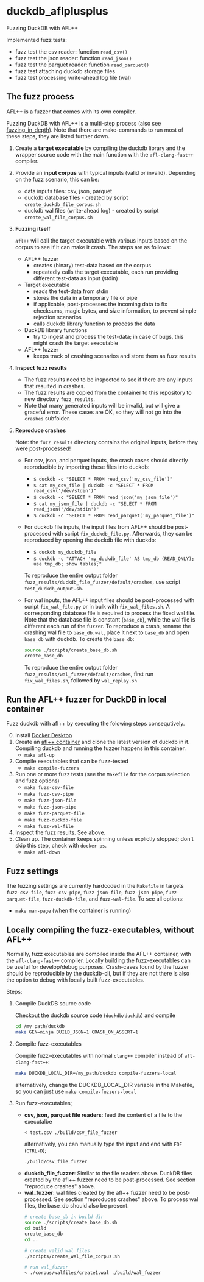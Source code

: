 # duckdb_aflplusplus
Fuzzing DuckDB with AFL++

Implemented fuzz tests:
- fuzz test the csv reader: function `read_csv()`
- fuzz test the json reader: function `read_json()`
- fuzz test the parquet reader: function `read_parquet()`
- fuzz test attaching duckdb storage files
- fuzz test processing write-ahead log file (wal)

## The fuzz process
AFL++ is a fuzzer that comes with its own compiler.

Fuzzing DuckDB with AFL++ is a multi-step process
(also see [fuzzing_in_depth](https://github.com/AFLplusplus/AFLplusplus/blob/stable/docs/fuzzing_in_depth.md#a-selecting-the-best-afl-compiler-for-instrumenting-the-target)). Note that there are make-commands to run most of these steps, they are listed further down.
1. Create a **target executable** by compiling the duckdb library and the wrapper source code with the main function with the `afl-clang-fast++` compiler.
2. Provide an **input corpus** with typical inputs (valid or invalid). Depending on the fuzz scenario, this can be:
    - data inputs files: csv, json, parquet
    - duckdb database files - created by script `create_duckdb_file_corpus.sh`
    - duckdb wal files (write-ahead log) - created by script `create_wal_file_corpus.sh`
3. **Fuzzing itself**

    `afl++` will call the target executable with various inputs based on the corpus to see if it can make it crash. The steps are as follows:
    - AFL++ fuzzer
        - creates (binary) test-data based on the corpus
        - repeatedly calls the target executable, each run providing different test-data as input (stdin)
    - Target executable
        - reads the test-data from stdin
        - stores the data in a temporary file or pipe
        - if applicable, post-processes the incoming data to fix checksums, magic bytes, and size information, to prevent simple rejection scenarios
        - calls duckdb library function to process the data
    - DuckDB library functions
        - try to ingest and process the test-data; in case of bugs, this might crash the target executable
    - AFL++ fuzzer
        - keeps track of crashing scenarios and store them as fuzz results

4. **Inspect fuzz results**

    - The fuzz results need to be inspected to see if there are any inputs that resulted in crashes.
    - The fuzz results are copied from the container to this repository to new directory `fuzz_results`.
    - Note that many generated inputs will be invalid, but will give a graceful error. These cases are OK, so they will not go into the `crashes` subfolder.

4. **Reproduce crashes**

    Note: the `fuzz_results` directory contains the original inputs, before they were post-processed!
    - For csv, json, and parquet inputs, the crash cases should directly reproducible by importing these files into duckdb:
        - `$ duckdb -c "SELECT * FROM read_csv('my_csv_file')"`
        - `$ cat my_csv_file | duckdb -c "SELECT * FROM read_csv('/dev/stdin')"`
        - `$ duckdb -c "SELECT * FROM read_json('my_json_file')"`
        - `$ cat my_json_file | duckdb -c "SELECT * FROM read_json('/dev/stdin')"`
        - `$ duckdb -c "SELECT * FROM read_parquet('my_parquet_file')"`
    - For duckdb file inputs, the input files from AFL++ should be post-processed with script `fix_duckdb_file.py`. Afterwards, they can be reproduced by opening the duckdb file with duckdb:
        - `$ duckdb my_duckdb_file`
        - `$ duckdb -c "ATTACH 'my_duckdb_file' AS tmp_db (READ_ONLY); use tmp_db; show tables;"`

        To reproduce the entire output folder `fuzz_results/duckdb_file_fuzzer/default/crashes`, use script `test_duckdb_output.sh`.
    - For wal inputs, the AFL++ input files should be post-processed with script `fix_wal_file.py` or in bulk with `fix_wal_files.sh`. A corresponding database file is required to process the fixed wal file. Note that the database file is constant (`base_db`), while the wal file is different each run of the fuzzer.
    To reproduce a crash, rename the crashing wal file to `base_db.wal`, place it next to `base_db` and open `base_db` with duckdb.
        To create the `base_db`:
        ```bash
        source ./scripts/create_base_db.sh
        create_base_db
        ```
        To reproduce the entire output folder `fuzz_results/wal_fuzzer/default/crashes`, first run `fix_wal_files.sh`, followed by `wal_replay.sh`

## Run the AFL++ fuzzer for DuckDB in local container
Fuzz duckdb with afl++ by executing the folowing steps consequtively.

0. Install [Docker Desktop](https://www.docker.com/products/docker-desktop/)
1. Create an [afl++ container](https://hub.docker.com/r/aflplusplus/aflplusplus) and clone the latest version of duckdb in it. Compiling duckdb and running the fuzzer happens in this container.
    - `make afl-up`
2. Compile executables that can be fuzz-tested
    - `make compile-fuzzers`
3. Run one or more fuzz tests (see the `Makefile` for the corpus selection and fuzz options)
    - `make fuzz-csv-file`
    - `make fuzz-csv-pipe`
    - `make fuzz-json-file`
    - `make fuzz-json-pipe`
    - `make fuzz-parquet-file`
    - `make fuzz-duckdb-file`
    - `make fuzz-wal-file`
4. Inspect the fuzz results. See above.
5. Clean up. The container keeps spinning unless explictly stopped; don't skip this step, check with `docker ps`.
    - `make afl-down`

## Fuzz settings
The fuzzing settings are currently hardcoded in the `Makefile` in targets `fuzz-csv-file`, `fuzz-csv-pipe`, `fuzz-json-file`, `fuzz-json-pipe`, `fuzz-parquet-file`, `fuzz-duckdb-file`, and `fuzz-wal-file`. To see all options:
- `make man-page` (when the container is running)

## Locally compiling the fuzz-executables, without AFL++
Normally, fuzz executables are compiled inside the AFL++ container, with the `afl-clang-fast++` compiler.
Locally building the fuzz-executables can be useful for develop/debug purposes. Crash-cases found by the fuzzer should be reproducible by the duckdb-cli, but if they are not there is also the option to debug with locally built fuzz-executables.

Steps:

1. Compile DuckDB source code

    Checkout the duckdb source code (`duckdb/duckdb`) and compile
    ```bash
    cd /my_path/duckdb
    make GEN=ninja BUILD_JSON=1 CRASH_ON_ASSERT=1
    ```
2. Compile fuzz-executables

    Compile fuzz-executables with normal `clang++` compiler instead of `afl-clang-fast++`:
    ```bash
    make DUCKDB_LOCAL_DIR=/my_path/duckdb compile-fuzzers-local
    ```
    alternatively, change the DUCKDB_LOCAL_DIR variable in the Makefile, so you can just use `make compile-fuzzers-local`

3. Run fuzz-executables;
    - **csv, json, parquet file readers**:
        feed the content of a file to the executalbe
        ```bash
        < test.csv ./build/csv_file_fuzzer
        ```
        alternatively, you can manually type the input and end with `EOF` (`CTRL-D`);
        ```bash
        ./build/csv_file_fuzzer
        ```
    - **duckdb_file_fuzzer**:
        Similar to the file readers above. DuckDB files created by the afl++ fuzzer need to be post-processed. See section "reproduce crashes" above.
    - **wal_fuzzer**:
        wal files created by the afl++ fuzzer need to be post-processed. See section "reproduces crashes" above.
        To process wal files, the base_db should also be present.
        ```bash
        # create base_db in build dir
        source ./scripts/create_base_db.sh
        cd build
        create_base_db
        cd ..

        # create valid wal files
        ./scripts/create_wal_file_corpus.sh

        # run wal_fuzzer
        < ./corpus/walfiles/create1.wal ./build/wal_fuzzer
        ```
